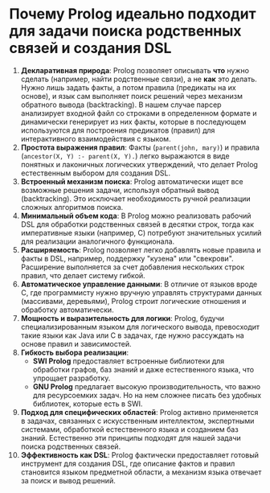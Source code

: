 # Почему Prolog идеально подходит для задачи поиска родственных связей и создания DSL

1. **Декларативная природа**:
Prolog позволяет описывать **что** нужно сделать (например, найти родственные связи), а не **как** это делать. Нужно лишь задать факты, а потом правила (предикаты на их основе), и язык сам выполняет поиск решений через механизм обратного вывода (backtracking). В нашем случае парсер анализирует входной файл со строками в определенном формате и динамически генерирует из них факты, которые в последующем используются для построения предикатов (правил) для интерактивного взаимодействия с языком.
2. **Простота выражения правил**:
Факты (`parent(john, mary)`) и правила (`ancestor(X, Y) :- parent(X, Y).`) легко выражаются в виде понятных и лаконичных логических утверждений, что делает Prolog естественным выбором для создания DSL.
3. **Встроенный механизм поиска**:
Prolog автоматически ищет все возможные решения задачи, используя обратный вывод (backtracking). Это исключает необходимость ручной реализации сложных алгоритмов поиска.
4. **Минимальный объем кода**:
В Prolog можно реализовать рабочий DSL для обработки родственных связей в десятки строк, тогда как императивные языки (например, C) потребуют значительных усилий для реализации аналогичного функционала.
5. **Расширяемость**:
Prolog позволяет легко добавлять новые правила и факты в DSL, например, поддержку "кузена" или "свекрови". Расширение выполняется за счет добавления нескольких строк правил, что делает систему гибкой.
6. **Автоматическое управление данными**:
В отличие от языков вроде C, где программисту нужно вручную управлять структурами данных (массивами, деревьями), Prolog строит логические отношения и обработку автоматически.
7. **Мощность и выразительность для логики**:
Prolog, будучи специализированным языком для логического вывода, превосходит такие языки как Java или C в задачах, где нужно рассуждать на основе правил и зависимостей.
8. **Гибкость выбора реализации**:
    - **SWI Prolog** предоставляет встроенные библиотеки для обработки графов, баз знаний и даже естественного языка, что упрощает разработку.
    - **GNU Prolog** предлагает высокую производительность, что важно для ресурсоемких задач. Но на нем сложнее писать без удобных библиотек, которые есть в SWI.
9. **Подход для специфических областей**:
Prolog активно применяется в задачах, связанных с искусственным интеллектом, экспертными системами, обработкой естественного языка и созданием баз знаний. Естественно эти принципы подходят для нашей задачи поиска родственных связей.
10. **Эффективность как DSL**:
Prolog фактически предоставляет готовый инструмент для создания DSL, где описание фактов и правил становится языком предметной области, а механизм языка отвечает за поиск и вывод решений.